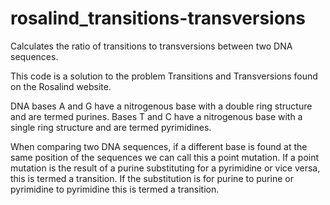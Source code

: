 # rosalind_transitions-transversions
Calculates the ratio of transitions to transversions between two DNA sequences.

This code is a solution to the problem Transitions and Transversions found on the Rosalind website.

DNA bases A and G have a nitrogenous base with a double ring structure and are termed purines.
Bases T and C have a nitrogenous base with a single ring structure and are termed pyrimidines.

When comparing two DNA sequences, if a different base is found at the same position of the sequences we can call this a point mutation.
If a point mutation is the result of a purine substituting for a pyrimidine or vice versa, this is termed a transition.
If the substitution is for purine to purine or pyrimidine to pyrimidine this is termed a transition.
